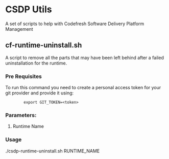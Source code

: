 # CSDP Utils

A set of scripts to help with Codefresh Software Delivery Platform Management

## cf-runtime-uninstall.sh

A script to remove all the parts that may have been left behind after a failed uninstallation for the runtime.

### Pre Requisites

To run this command you need to create a personal access token for your git provider and provide it using:

```
        export GIT_TOKEN=<token>
```

### Parameters:

1. Runtime Name

### Usage

./csdp-runtime-uninstall.sh RUNTIME_NAME
